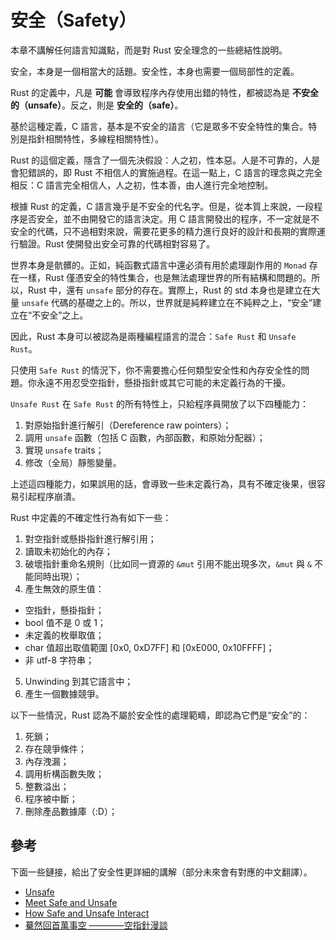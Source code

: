 # 安全（Safety）

本章不講解任何語言知識點，而是對 Rust 安全理念的一些總結性說明。

安全，本身是一個相當大的話題。安全性，本身也需要一個局部性的定義。

Rust 的定義中，凡是 **可能** 會導致程序內存使用出錯的特性，都被認為是 **不安全的（unsafe）**。反之，則是 **安全的（safe）**。

基於這種定義，C 語言，基本是不安全的語言（它是眾多不安全特性的集合。特別是指針相關特性，多線程相關特性）。

Rust 的這個定義，隱含了一個先決假設：人之初，性本惡。人是不可靠的，人是會犯錯誤的，即 Rust 不相信人的實施過程。在這一點上，C 語言的理念與之完全相反：C 語言完全相信人，人之初，性本善，由人進行完全地控制。

根據 Rust 的定義，C 語言幾乎是不安全的代名字。但是，從本質上來說，一段程序是否安全，並不由開發它的語言決定。用 C 語言開發出的程序，不一定就是不安全的代碼，只不過相對來說，需要花更多的精力進行良好的設計和長期的實際運行驗證。Rust 使開發出安全可靠的代碼相對容易了。

世界本身是骯髒的。正如，純函數式語言中還必須有用於處理副作用的 `Monad` 存在一樣，Rust 僅憑安全的特性集合，也是無法處理世界的所有結構和問題的。所以，Rust 中，還有 `unsafe` 部分的存在。實際上，Rust 的 std 本身也是建立在大量 `unsafe` 代碼的基礎之上的。所以，世界就是純粹建立在不純粹之上，“安全”建立在“不安全”之上。

因此，Rust 本身可以被認為是兩種編程語言的混合：`Safe Rust` 和 `Unsafe Rust`。

只使用 `Safe Rust` 的情況下，你不需要擔心任何類型安全性和內存安全性的問題。你永遠不用忍受空指針，懸掛指針或其它可能的未定義行為的干擾。

`Unsafe Rust` 在 `Safe Rust` 的所有特性上，只給程序員開放了以下四種能力：

1. 對原始指針進行解引（Dereference raw pointers）；
2. 調用 `unsafe` 函數（包括 C 函數，內部函數，和原始分配器）；
3. 實現 `unsafe` traits；
4. 修改（全局）靜態變量。

上述這四種能力，如果誤用的話，會導致一些未定義行為，具有不確定後果，很容易引起程序崩潰。

Rust 中定義的不確定性行為有如下一些：

1. 對空指針或懸掛指針進行解引用；
2. 讀取未初始化的內存；
3. 破壞指針重命名規則（比如同一資源的 `&mut` 引用不能出現多次，`&mut` 與 `&` 不能同時出現）；
4. 產生無效的原生值：
  - 空指針，懸掛指針；
  - bool 值不是 0 或 1；
  - 未定義的枚舉取值；
  - char 值超出取值範圍 [0x0, 0xD7FF] 和 [0xE000, 0x10FFFF]；
  - 非 utf-8 字符串；
5. Unwinding 到其它語言中；
6. 產生一個數據競爭。

以下一些情況，Rust 認為不屬於安全性的處理範疇，即認為它們是“安全”的：

1. 死鎖；
2. 存在競爭條件；
3. 內存洩漏；
4. 調用析構函數失敗；
5. 整數溢出；
6. 程序被中斷；
7. 刪除產品數據庫（:D）；




## 參考

下面一些鏈接，給出了安全性更詳細的講解（部分未來會有對應的中文翻譯）。

- [Unsafe](http://doc.rust-lang.org/book/unsafe.html)
- [Meet Safe and Unsafe](http://doc.rust-lang.org/nightly/nomicon/meet-safe-and-unsafe.html)
- [How Safe and Unsafe Interact](http://doc.rust-lang.org/nightly/nomicon/safe-unsafe-meaning.html)
- [驀然回首萬事空 ————空指針漫談](http://jimhuang.cn/2015/09/12/%E8%93%A6%E7%84%B6%E5%9B%9E%E9%A6%96%E4%B8%87%E4%BA%8B%E7%A9%BA%20%E2%80%94%E2%80%94%E2%80%94%E2%80%94%E7%A9%BA%E6%8C%87%E9%92%88%E6%BC%AB%E8%B0%88/)



